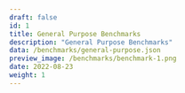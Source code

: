 ```yaml
---
draft: false
id: 1
title: General Purpose Benchmarks
description: "General Purpose Benchmarks"
data: /benchmarks/general-purpose.json
preview_image: /benchmarks/benchmark-1.png
date: 2022-08-23
weight: 1
---
```

